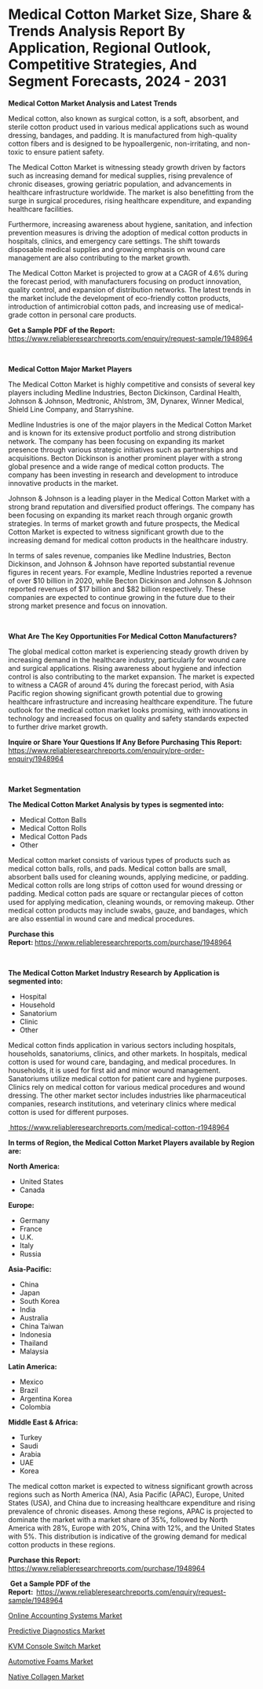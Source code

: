 <p><h1>Medical Cotton Market Size, Share & Trends Analysis Report By Application, Regional Outlook, Competitive Strategies, And Segment Forecasts, 2024 - 2031</h1></p><p><strong>Medical Cotton Market Analysis and Latest Trends</strong></p>
<p><p>Medical cotton, also known as surgical cotton, is a soft, absorbent, and sterile cotton product used in various medical applications such as wound dressing, bandages, and padding. It is manufactured from high-quality cotton fibers and is designed to be hypoallergenic, non-irritating, and non-toxic to ensure patient safety.</p><p>The Medical Cotton Market is witnessing steady growth driven by factors such as increasing demand for medical supplies, rising prevalence of chronic diseases, growing geriatric population, and advancements in healthcare infrastructure worldwide. The market is also benefitting from the surge in surgical procedures, rising healthcare expenditure, and expanding healthcare facilities.</p><p>Furthermore, increasing awareness about hygiene, sanitation, and infection prevention measures is driving the adoption of medical cotton products in hospitals, clinics, and emergency care settings. The shift towards disposable medical supplies and growing emphasis on wound care management are also contributing to the market growth.</p><p>The Medical Cotton Market is projected to grow at a CAGR of 4.6% during the forecast period, with manufacturers focusing on product innovation, quality control, and expansion of distribution networks. The latest trends in the market include the development of eco-friendly cotton products, introduction of antimicrobial cotton pads, and increasing use of medical-grade cotton in personal care products.</p></p>
<p><strong>Get a Sample PDF of the Report:&nbsp;</strong> <a href="https://www.reliableresearchreports.com/enquiry/request-sample/1948964">https://www.reliableresearchreports.com/enquiry/request-sample/1948964</a></p>
<p>&nbsp;</p>
<p><strong>Medical Cotton Major Market Players</strong></p>
<p><p>The Medical Cotton Market is highly competitive and consists of several key players including Medline Industries, Becton Dickinson, Cardinal Health, Johnson & Johnson, Medtronic, Ahlstrom, 3M, Dynarex, Winner Medical, Shield Line Company, and Starryshine. </p><p>Medline Industries is one of the major players in the Medical Cotton Market and is known for its extensive product portfolio and strong distribution network. The company has been focusing on expanding its market presence through various strategic initiatives such as partnerships and acquisitions. Becton Dickinson is another prominent player with a strong global presence and a wide range of medical cotton products. The company has been investing in research and development to introduce innovative products in the market.</p><p>Johnson & Johnson is a leading player in the Medical Cotton Market with a strong brand reputation and diversified product offerings. The company has been focusing on expanding its market reach through organic growth strategies. In terms of market growth and future prospects, the Medical Cotton Market is expected to witness significant growth due to the increasing demand for medical cotton products in the healthcare industry.</p><p>In terms of sales revenue, companies like Medline Industries, Becton Dickinson, and Johnson & Johnson have reported substantial revenue figures in recent years. For example, Medline Industries reported a revenue of over $10 billion in 2020, while Becton Dickinson and Johnson & Johnson reported revenues of $17 billion and $82 billion respectively. These companies are expected to continue growing in the future due to their strong market presence and focus on innovation.</p></p>
<p>&nbsp;</p>
<p><strong>What Are The Key Opportunities For Medical Cotton Manufacturers?</strong></p>
<p><p>The global medical cotton market is experiencing steady growth driven by increasing demand in the healthcare industry, particularly for wound care and surgical applications. Rising awareness about hygiene and infection control is also contributing to the market expansion. The market is expected to witness a CAGR of around 4% during the forecast period, with Asia Pacific region showing significant growth potential due to growing healthcare infrastructure and increasing healthcare expenditure. The future outlook for the medical cotton market looks promising, with innovations in technology and increased focus on quality and safety standards expected to further drive market growth.</p></p>
<p><strong>Inquire or Share Your Questions If Any Before Purchasing This Report:</strong> <a href="https://www.reliableresearchreports.com/enquiry/pre-order-enquiry/1948964">https://www.reliableresearchreports.com/enquiry/pre-order-enquiry/1948964</a></p>
<p>&nbsp;</p>
<p><strong>Market Segmentation</strong></p>
<p><strong>The Medical Cotton Market Analysis by types is segmented into:</strong></p>
<p><ul><li>Medical Cotton Balls</li><li>Medical Cotton Rolls</li><li>Medical Cotton Pads</li><li>Other</li></ul></p>
<p><p>Medical cotton market consists of various types of products such as medical cotton balls, rolls, and pads. Medical cotton balls are small, absorbent balls used for cleaning wounds, applying medicine, or padding. Medical cotton rolls are long strips of cotton used for wound dressing or padding. Medical cotton pads are square or rectangular pieces of cotton used for applying medication, cleaning wounds, or removing makeup. Other medical cotton products may include swabs, gauze, and bandages, which are also essential in wound care and medical procedures.</p></p>
<p><strong>Purchase this Report:&nbsp;</strong><a href="https://www.reliableresearchreports.com/purchase/1948964">https://www.reliableresearchreports.com/purchase/1948964</a></p>
<p>&nbsp;</p>
<p><strong>The Medical Cotton Market Industry Research by Application is segmented into:</strong></p>
<p><ul><li>Hospital</li><li>Household</li><li>Sanatorium</li><li>Clinic</li><li>Other</li></ul></p>
<p><p>Medical cotton finds application in various sectors including hospitals, households, sanatoriums, clinics, and other markets. In hospitals, medical cotton is used for wound care, bandaging, and medical procedures. In households, it is used for first aid and minor wound management. Sanatoriums utilize medical cotton for patient care and hygiene purposes. Clinics rely on medical cotton for various medical procedures and wound dressing. The other market sector includes industries like pharmaceutical companies, research institutions, and veterinary clinics where medical cotton is used for different purposes.</p></p>
<p><a href="https://www.reliableresearchreports.com/medical-cotton-r1948964">&nbsp;https://www.reliableresearchreports.com/medical-cotton-r1948964</a></p>
<p><strong>In terms of Region, the Medical Cotton Market Players available by Region are:</strong></p>
<p>
    <p> <strong> North America: </strong>
        <ul>
            <li>United States</li>
            <li>Canada</li>
        </ul>
        </p> 
    <p> <strong> Europe: </strong>
        <ul>
            <li>Germany</li>
            <li>France</li>
            <li>U.K.</li>
            <li>Italy</li>
            <li>Russia</li>
        </ul>
        </p> 
    <p> <strong> Asia-Pacific: </strong>
        <ul>
            <li>China</li>
            <li>Japan</li>
            <li>South Korea</li>
            <li>India</li>
            <li>Australia</li>
            <li>China Taiwan</li>
            <li>Indonesia</li>
            <li>Thailand</li>
            <li>Malaysia</li>
        </ul>
        </p> 
    <p> <strong> Latin America: </strong>
        <ul>
            <li>Mexico</li>
            <li>Brazil</li>
            <li>Argentina Korea</li>
            <li>Colombia</li>
        </ul>
        </p> 
    <p> <strong> Middle East & Africa: </strong>
        <ul>
            <li>Turkey</li>
            <li>Saudi</li>
            <li>Arabia</li>
            <li>UAE</li>
            <li>Korea</li>
        </ul>
    </p>
    </p>
<p><p>The medical cotton market is expected to witness significant growth across regions such as North America (NA), Asia Pacific (APAC), Europe, United States (USA), and China due to increasing healthcare expenditure and rising prevalence of chronic diseases. Among these regions, APAC is projected to dominate the market with a market share of 35%, followed by North America with 28%, Europe with 20%, China with 12%, and the United States with 5%. This distribution is indicative of the growing demand for medical cotton products in these regions.</p></p>
<p><strong>Purchase this Report: </strong><a href="https://www.reliableresearchreports.com/purchase/1948964">https://www.reliableresearchreports.com/purchase/1948964</a></p>
<p>&nbsp;<strong>Get a Sample PDF of the Report:&nbsp;&nbsp;</strong><a href="https://www.reliableresearchreports.com/enquiry/request-sample/1948964">https://www.reliableresearchreports.com/enquiry/request-sample/1948964</a></p>
<p><strong></strong></p>
<p><p><a href="https://issuu.com/reportprime-2/docs/online-accounting-systems-market-size-2030.pptx">Online Accounting Systems Market</a></p><p><a href="https://issuu.com/reportprime-2/docs/predictive-diagnostics-market-size-2030.pptx">Predictive Diagnostics Market</a></p><p><a href="https://medium.com/@amanda.hamilton54645/kvm-console-switch-market-size-share-trends-analysis-report-by-product-analog-type-digital-8c5cec02b58f">KVM Console Switch Market</a></p><p><a href="https://www.linkedin.com/pulse/automotive-foams-market-global-regional-analysis-focus-end-lfuuf?trackingId=JMsRiufHT7i9uUBC3qS4AQ%3D%3D">Automotive Foams Market</a></p><p><a href="https://www.linkedin.com/pulse/native-collagen-market-global-insigh-mark-research-kznvf?trackingId=8PI1%2BDsqReyvg1K37Fg5YA%3D%3D">Native Collagen Market</a></p></p>